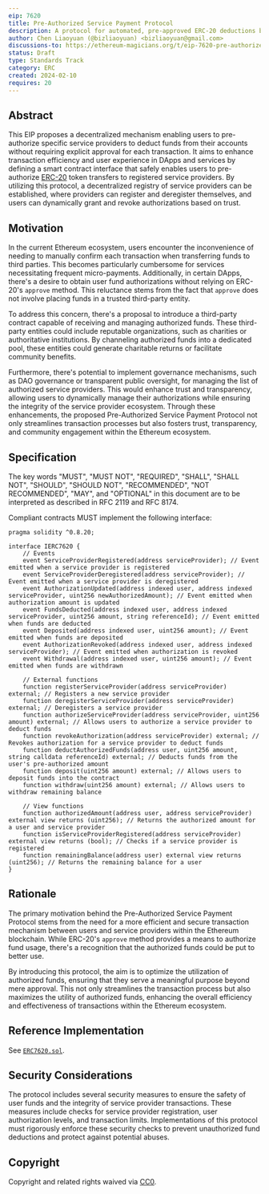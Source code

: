 ```yaml
---
eip: 7620
title: Pre-Authorized Service Payment Protocol
description: A protocol for automated, pre-approved ERC-20 deductions by authorized providers.
author: Chen Liaoyuan (@bizliaoyuan) <bizliaoyuan@gmail.com>
discussions-to: https://ethereum-magicians.org/t/eip-7620-pre-authorized-service-payment-protocol/18586
status: Draft
type: Standards Track
category: ERC
created: 2024-02-10
requires: 20
---
```


## Abstract

This EIP proposes a decentralized mechanism enabling users to pre-authorize specific service providers to deduct funds from their accounts without requiring explicit approval for each transaction. It aims to enhance transaction efficiency and user experience in DApps and services by defining a smart contract interface that safely enables users to pre-authorize [ERC-20](./eip-20.md) token transfers to registered service providers. By utilizing this protocol, a decentralized registry of service providers can be established, where providers can register and deregister themselves, and users can dynamically grant and revoke authorizations based on trust.

## Motivation

In the current Ethereum ecosystem, users encounter the inconvenience of needing to manually confirm each transaction when transferring funds to third parties. This becomes particularly cumbersome for services necessitating frequent micro-payments. Additionally, in certain DApps, there's a desire to obtain user fund authorizations without relying on ERC-20's `approve` method. This reluctance stems from the fact that `approve` does not involve placing funds in a trusted third-party entity.

To address this concern, there's a proposal to introduce a third-party contract capable of receiving and managing authorized funds. These third-party entities could include reputable organizations, such as charities or authoritative institutions. By channeling authorized funds into a dedicated pool, these entities could generate charitable returns or facilitate community benefits.

Furthermore, there's potential to implement governance mechanisms, such as DAO governance or transparent public oversight, for managing the list of authorized service providers. This would enhance trust and transparency, allowing users to dynamically manage their authorizations while ensuring the integrity of the service provider ecosystem. Through these enhancements, the proposed Pre-Authorized Service Payment Protocol not only streamlines transaction processes but also fosters trust, transparency, and community engagement within the Ethereum ecosystem.

## Specification

The key words "MUST", "MUST NOT", "REQUIRED", "SHALL", "SHALL NOT", "SHOULD", "SHOULD NOT", "RECOMMENDED", "NOT RECOMMENDED", "MAY", and "OPTIONAL" in this document are to be interpreted as described in RFC 2119 and RFC 8174.

Compliant contracts MUST implement the following interface:

```solidity
pragma solidity ^0.8.20;

interface IERC7620 {
    // Events
    event ServiceProviderRegistered(address serviceProvider); // Event emitted when a service provider is registered
    event ServiceProviderDeregistered(address serviceProvider); // Event emitted when a service provider is deregistered
    event AuthorizationUpdated(address indexed user, address indexed serviceProvider, uint256 newAuthorizedAmount); // Event emitted when authorization amount is updated
    event FundsDeducted(address indexed user, address indexed serviceProvider, uint256 amount, string referenceId); // Event emitted when funds are deducted
    event Deposited(address indexed user, uint256 amount); // Event emitted when funds are deposited
    event AuthorizationRevoked(address indexed user, address indexed serviceProvider); // Event emitted when authorization is revoked
    event Withdrawal(address indexed user, uint256 amount); // Event emitted when funds are withdrawn

    // External functions
    function registerServiceProvider(address serviceProvider) external; // Registers a new service provider
    function deregisterServiceProvider(address serviceProvider) external; // Deregisters a service provider
    function authorizeServiceProvider(address serviceProvider, uint256 amount) external; // Allows users to authorize a service provider to deduct funds
    function revokeAuthorization(address serviceProvider) external; // Revokes authorization for a service provider to deduct funds
    function deductAuthorizedFunds(address user, uint256 amount, string calldata referenceId) external; // Deducts funds from the user's pre-authorized amount
    function deposit(uint256 amount) external; // Allows users to deposit funds into the contract
    function withdraw(uint256 amount) external; // Allows users to withdraw remaining balance

    // View functions
    function authorizedAmount(address user, address serviceProvider) external view returns (uint256); // Returns the authorized amount for a user and service provider
    function isServiceProviderRegistered(address serviceProvider) external view returns (bool); // Checks if a service provider is registered
    function remainingBalance(address user) external view returns (uint256); // Returns the remaining balance for a user
}
```

## Rationale

The primary motivation behind the Pre-Authorized Service Payment Protocol stems from the need for a more efficient and secure transaction mechanism between users and service providers within the Ethereum blockchain. While ERC-20's `approve` method provides a means to authorize fund usage, there's a recognition that the authorized funds could be put to better use.

By introducing this protocol, the aim is to optimize the utilization of authorized funds, ensuring that they serve a meaningful purpose beyond mere approval. This not only streamlines the transaction process but also maximizes the utility of authorized funds, enhancing the overall efficiency and effectiveness of transactions within the Ethereum ecosystem.

## Reference Implementation

See [`ERC7620.sol`](../assets/eip-7620/contracts/ERC7620.sol).

## Security Considerations

The protocol includes several security measures to ensure the safety of user funds and the integrity of service provider transactions. These measures include checks for service provider registration, user authorization levels, and transaction limits. Implementations of this protocol must rigorously enforce these security checks to prevent unauthorized fund deductions and protect against potential abuses.

## Copyright

Copyright and related rights waived via [CC0](../LICENSE.md).